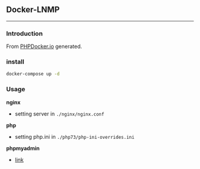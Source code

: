 ## Docker-LNMP
---

### Introduction

From [PHPDocker.io](PHPDocker.io) generated.

### install
```bash
docker-compose up -d 
```

### Usage

**nginx**
- setting server in `./nginx/nginx.conf`

**php**
- setting php.ini in `./php73/php-ini-overrides.ini`

**phpmyadmin**
- [link](localhost:8080)

